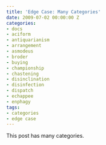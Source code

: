 ```yaml
---
title: 'Edge Case: Many Categories'
date: 2009-07-02 00:00:00 Z
categories:
- docs
- aciform
- antiquarianism
- arrangement
- asmodeus
- broder
- buying
- championship
- chastening
- disinclination
- disinfection
- dispatch
- echappee
- enphagy
tags:
- categories
- edge case
---
```


This post has many categories.